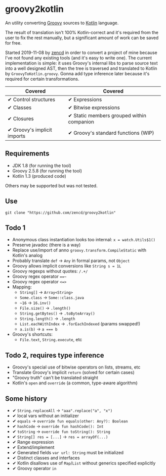 # groovy2kotlin

An utility converting [Groovy](http://groovy-lang.org/) sources to [Kotlin](https://kotlinlang.org/) language.

The result of translation isn't 100% Kotlin-correct and it's required from the user to fix the rest manually,
but a significant amount of work can be saved for free.

Started 2019-11-08 by [zencd](https://github.com/zencd) in order to convert a project of mine
because I've not found any existing tools (and it's easy to write one).
The current implementation is simple: it uses Groovy's internal
libs to parse source text into a well designed AST, then the tree is traversed and
translated to Kotlin by `GroovyToKotlin.groovy`. Gonna add type inference later
because it's required for certain transformations.

| Covered | Covered
|----------|------------- 
| ✔ Control structures | ✔ Expressions
| ✔ Classes | ✔ Bitwise expressions
| ✔ Closures | ✔ Static members grouped within companion
| ✔ Groovy's implicit imports | ✔ Groovy's standard functions (WIP)

## Requirements

- JDK 1.8 (for running the tool)
- Groovy 2.5.8 (for running the tool)
- Kotlin 1.3 (produced code)

Others may be supported but was not tested.

## Use

    git clone "https://github.com/zencd/groovy2kotlin"

## Todo 1

- Anonymous class instantiation looks too internal: `x = watch.Utils$1()`
- Preserve javadoc (there is a way)
- Replace use/import of anno `groovy.transform.CompileStatic` with Kotlin's analog
- Probably translate `def` → `Any` in formal params, not `Object`
- Groovy allows implicit conversions like `String s = 1L`
- Groovy regexps without quotes: `/.+/`
- Groovy regex operator `==~`
- Groovy regex operator `<=>`
- Mapping:
    - `String[]` → `Array<String>`
    - `Some.class` → `Some::class.java`
    - `~16` → `16.inv()`
    - `File.size()` → `.length()`
    - `String.getBytes()` → `.toByteArray()`
    - `String.length()` → `.length`
    - `List.eachWithIndex` → `.forEachIndexed` (params swapped!)
    - `a.is(b)` → `a === b`
- Groovy's shortcuts:
    - `File.text`, `String.execute`, etc

## Todo 2, requires type inference

- Groovy's special use of bitwise operators on lists, streams, etc
- Translate Groovy's implicit `return` (solved for certain cases)
- "Groovy truth" can't be translated straight
- Kotlin's `open` and `override` (a common, type-aware algorithm)

## Some history

- ✔ `String.replaceAll` → `"aaa".replace("a", "x")`
- ✔ local vars without an initializer
- ✔ `equals` → `override fun equals(other: Any?): Boolean`
- ✔ `hashCode` → `override fun hashCode(): Int`
- ✔ `toString` → `override fun toString(): String`
- ✔ `String[] res = [...]` → `res = arrayOf(...)`
- ✔ Range expression
- ✔ Extend/implement
- ✔ Generated fields `var url: String` must be initialized
- ✔ Distinct classes and interfaces
- ✔ Kotlin disallows use of `Map`/`List` without generics specified explicitly
- ✔ Groovy operator `in`
